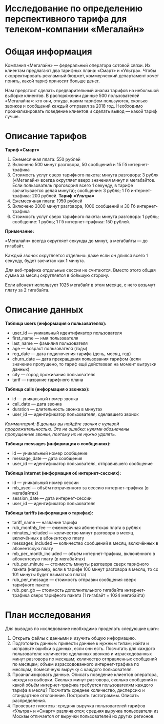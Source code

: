 # Исследование по определению перспективного тарифа для телеком-компании «Мегалайн»
# Общая информация
Компания «Мегалайн» — федеральный оператора сотовой связи. Их клиентам предлагают два тарифных плана: «Смарт» и «Ультра». Чтобы скорректировать рекламный бюджет, коммерческий департамент хочет понять, какой тариф приносит больше денег.  

Нам предстоит сделать предварительный анализ тарифов на небольшой выборке клиентов. В распоряжении данные 500 пользователей «Мегалайна»: кто они, откуда, каким тарифом пользуются, сколько звонков и сообщений каждый отправил за 2018 год. Необходимо проанализировать поведение клиентов и сделать вывод — какой тариф лучше.
# Описание тарифов
**Тариф «Смарт»**
1.	Ежемесячная плата: 550 рублей
2.	Включено 500 минут разговора, 50 сообщений и 15 Гб интернет-трафика
3.	Стоимость услуг сверх тарифного пакета: минута разговора: 3 рубля («Мегалайн» всегда округляет вверх значения минут и мегабайтов. Если пользователь проговорил всего 1 секунду, в тарифе засчитывается целая минута); сообщение: 3 рубля; 1 Гб интернет-трафика: 200 рублей.
**Тариф «Ультра»**
1.	Ежемесячная плата: 1950 рублей
2.	Включено 3000 минут разговора, 1000 сообщений и 30 Гб интернет-трафика
3.	Стоимость услуг сверх тарифного пакета: минута разговора: 1 рубль; сообщение: 1 рубль; 1 Гб интернет-трафика: 150 рублей.

**Примечание:**  

«Мегалайн» всегда округляет секунды до минут, а мегабайты — до гигабайт.  

Каждый звонок округляется отдельно: даже если он длился всего 1 секунду, будет засчитан как 1 минута.  

Для веб-трафика отдельные сессии не считаются. Вместо этого общая сумма за месяц округляется в бо́льшую сторону.  

Если абонент использует 1025 мегабайт в этом месяце, с него возьмут плату за 2 гигабайта.

# Описание данных
**Таблица users (информация о пользователях):**
* user_id — уникальный идентификатор пользователя
* first_name — имя пользователя
* last_name — фамилия пользователя
* age — возраст пользователя (годы)
* reg_date — дата подключения тарифа (день, месяц, год)
* churn_date — дата прекращения пользования тарифом (если значение пропущено, то тариф ещё действовал на момент выгрузки данных)
* city — город проживания пользователя
* tarif — название тарифного плана  

**Таблица calls (информация о звонках):**  
* id — уникальный номер звонка
* call_date — дата звонка
* duration — длительность звонка в минутах
* user_id — идентификатор пользователя, сделавшего звонок  

*Комментарий: В данных вы найдёте звонки с нулевой продолжительностью. Это не ошибка: нулями обозначены пропущенные звонки, поэтому их не нужно удалять.*  


**Таблица messages (информация о сообщениях):**
* id — уникальный номер сообщение
* message_date — дата сообщения
* user_id — идентификатор пользователя, отправившего сообщение


**Таблица internet (информация об интернет-сессиях):**  
* id — уникальный номер сессии
* mb_used — объём потраченного за сессию интернет-трафика (в мегабайтах)
* session_date — дата интернет-сессии
* user_id — идентификатор пользователя  


**Таблица tariffs (информация о тарифах):**  
* tariff_name — название тарифа
* rub_monthly_fee — ежемесячная абонентская плата в рублях
* minutes_included — количество минут разговора в месяц, включённых в абонентскую плату
* messages_included — количество сообщений в месяц, включённых в абонентскую плату
* mb_per_month_included — объём интернет-трафика, включённого в абонентскую плату (в мегабайтах)
* rub_per_minute — стоимость минуты разговора сверх тарифного пакета (например, если в тарифе 100 минут разговора в месяц, то со 101 минуты будет взиматься плата)
* rub_per_message — стоимость отправки сообщения сверх тарифного пакета
* rub_per_gb — стоимость дополнительного гигабайта интернет-трафика сверх тарифного пакета (1 гигабайт = 1024 мегабайта)

# План исследования
Для выводов по исследование необходимо проделать следующие шаги:
1. Открыть файлы с данными и изучить общую информацию.
2. Подготовить данные: привести данные к нужным типам; найти и исправьте ошибки в данных, если они есть. Посчитать для каждого пользователя: количество сделанных звонков и израсходованных минут разговора по месяцам; количество отправленных сообщений по месяцам; объем израсходованного интернет-трафика по месяцам; помесячную выручку с каждого пользователя.  
3. Проанализировать данные. Описать поведение клиентов оператора, исходя из выборки. Сколько минут разговора, сколько сообщений и какой объём интернет-трафика требуется пользователям каждого тарифа в месяц? Посчитать среднее количество, дисперсию и стандартное отклонение. Построить гистограммы. Описать распределения.
4. Проверьте гипотезы: средняя выручка пользователей тарифов «Ультра» и «Смарт» различаются; средняя выручка пользователи из Москвы отличается от выручки пользователей из других регионов.